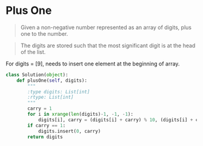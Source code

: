 # Plus One

> Given a non-negative number represented as an array of digits, plus one to the number.

> The digits are stored such that the most significant digit is at the head of the list.

For digits = [9], needs to insert one element at the beginning of array.

```Python
class Solution(object):
    def plusOne(self, digits):
        """
        :type digits: List[int]
        :rtype: List[int]
        """
        carry = 1
        for i in xrange(len(digits)-1, -1, -1):
            digits[i], carry = (digits[i] + carry) % 10, (digits[i] + carry) / 10
        if carry == 1:
            digits.insert(0, carry)
        return digits
```

